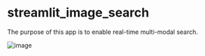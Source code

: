 # streamlit_image_search

The purpose of this app is to enable real-time multi-modal search.  

![image](https://github.com/StatsAI/streamlit_image_search/assets/67183539/2f6c65bf-5c2b-4453-b015-a49876eeaa34)
